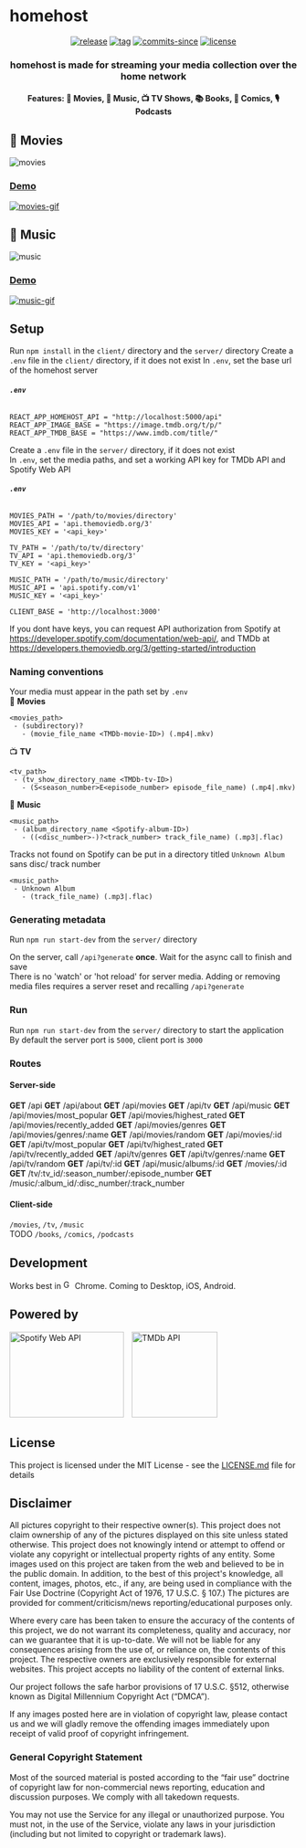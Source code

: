# homehost

<p align="center">
  <a href="https://github.com/ridhwaans/homehost/releases/"><img src="https://img.shields.io/github/release/ridhwaans/homehost.svg" alt="release"></a>
  <a href="https://github.com/ridhwaans/homehost/tags/"><img src="https://img.shields.io/github/tag/ridhwaans/homehost.svg" alt="tag"></a>
  <a href="https://github.com/ridhwaans/homehost/commit/"><img src="https://img.shields.io/github/commits-since/ridhwaans/homehost/client-v1.1.0.svg" alt="commits-since"></a>
  <a href="https://github.com/ridhwaans/homehost/blob/master/LICENSE"><img src="https://img.shields.io/github/license/ridhwaans/homehost.svg" alt="license"></a>
</p>

<h3 align="center"> homehost is made for streaming your media collection over the home network </h3>
<h4 align="center"> Features: 🎥 Movies, 🎵 Music, 📺 TV Shows, 📚 Books, 📒 Comics, 🎙️ Podcasts </h4>

## 🎥 Movies
![movies](media/v1-movies-1.PNG)
### [Demo](https://homehost-demo.herokuapp.com/movies)
[![movies-gif](media/v1-movies-demo-1.gif)](https://homehost-demo.herokuapp.com/movies)
## 🎵 Music
![music](media/v1-music-1.PNG)
### [Demo](https://homehost-demo.herokuapp.com/music)
[![music-gif](media/v1-music-demo-1.gif)](https://homehost-demo.herokuapp.com/music)

## Setup

Run `npm install` in the `client/` directory and the `server/` directory
Create a `.env` file in the `client/` directory, if it does not exist
In `.env`, set the base url of the homehost server 
###### **`.env`**
```env
REACT_APP_HOMEHOST_API = "http://localhost:5000/api"
REACT_APP_IMAGE_BASE = "https://image.tmdb.org/t/p/"
REACT_APP_TMDB_BASE = "https://www.imdb.com/title/"
```  
Create a `.env` file in the `server/` directory, if it does not exist  
In `.env`, set the media paths, and set a working API key for TMDb API and Spotify Web API  
###### **`.env`**
```env
MOVIES_PATH = '/path/to/movies/directory'
MOVIES_API = 'api.themoviedb.org/3'
MOVIES_KEY = '<api_key>'

TV_PATH = '/path/to/tv/directory'
TV_API = 'api.themoviedb.org/3'
TV_KEY = '<api_key>'

MUSIC_PATH = '/path/to/music/directory'
MUSIC_API = 'api.spotify.com/v1'
MUSIC_KEY = '<api_key>'

CLIENT_BASE = 'http://localhost:3000'
```
If you dont have keys, you can request API authorization from Spotify at https://developer.spotify.com/documentation/web-api/, and TMDb at https://developers.themoviedb.org/3/getting-started/introduction  

### Naming conventions

Your media must appear in the path set by `.env`  
🎥 **Movies**  
```
<movies_path>  
 - (subdirectory)?  
   - (movie_file_name <TMDb-movie-ID>) (.mp4|.mkv)  
```
📺 **TV**  
```
<tv_path>  
 - (tv_show_directory_name <TMDb-tv-ID>)  
   - (S<season_number>E<episode_number> episode_file_name) (.mp4|.mkv)
```
🎵 **Music**  
```
<music_path>  
 - (album_directory_name <Spotify-album-ID>)  
   - ((<disc_number>-)?<track_number> track_file_name) (.mp3|.flac)  
```
Tracks not found on Spotify can be put in a directory titled `Unknown Album` sans disc/ track number
```
<music_path>  
 - Unknown Album  
   - (track_file_name) (.mp3|.flac)
```

### Generating metadata
 
Run `npm run start-dev` from the `server/` directory   
 
On the server, call `/api?generate` **once**. Wait for the async call to finish and save  
There is no 'watch' or 'hot reload' for server media. Adding or removing media files requires a server reset and recalling `/api?generate`  
<!-- `nodemon` will restart to file changes and interrupt async. Use `node server` instead for generating metadata.  
Run `ncu` in the base directory and in the `client/` directory to check for updates for `package.json`  -->

### Run

Run `npm run start-dev` from the `server/` directory to start the application  
By default the server port is `5000`, client port is `3000`  
 
### Routes

#### Server-side

**GET** /api
**GET** /api/about
**GET** /api/movies
**GET** /api/tv
**GET** /api/music
**GET** /api/movies/most_popular
**GET** /api/movies/highest_rated
**GET** /api/movies/recently_added
**GET** /api/movies/genres
**GET** /api/movies/genres/:name
**GET** /api/movies/random
**GET** /api/movies/:id
**GET** /api/tv/most_popular
**GET** /api/tv/highest_rated
**GET** /api/tv/recently_added
**GET** /api/tv/genres
**GET** /api/tv/genres/:name
**GET** /api/tv/random
**GET** /api/tv/:id
**GET** /api/music/albums/:id
**GET** /movies/:id
**GET** /tv/:tv_id/:season_number/:episode_number
**GET** /music/:album_id/:disc_number/:track_number

#### Client-side

`/movies`, `/tv`, `/music`  
TODO `/books`, `/comics`, `/podcasts`  

## Development

Works best in <img src="media/chrome.svg" width="16" height="16" title="Google Chrome"> Chrome. Coming to Desktop, iOS, Android.

## Powered by

<p><img src="media/spotify_green.svg" width="200" height="150" title="Spotify Web API">&emsp;<img src="media/tmdb_green.svg" width="150" height="150" title="TMDb API"></p>

## License

This project is licensed under the MIT License - see the [LICENSE.md](LICENSE.md) file for details

## Disclaimer

All pictures copyright to their respective owner(s). This project does not claim ownership of any of the pictures displayed on this site unless stated otherwise. This project does not knowingly intend or attempt to offend or violate any copyright or intellectual property rights of any entity. Some images used on this project are taken from the web and believed to be in the public domain. In addition, to the best of this project's knowledge, all content, images, photos, etc., if any, are being used in compliance with the Fair Use Doctrine (Copyright Act of 1976, 17 U.S.C. § 107.) The pictures are provided for comment/criticism/news reporting/educational purposes only.

Where every care has been taken to ensure the accuracy of the contents of this project, we do not warrant its completeness, quality and accuracy, nor can we guarantee that it is up-to-date. We will not be liable for any consequences arising from the use of, or reliance on, the contents of this project. The respective owners are exclusively responsible for external websites. This project accepts no liability of the content of external links.

Our project follows the safe harbor provisions of 17 U.S.C. §512, otherwise known as Digital Millennium Copyright Act (“DMCA”).

If any images posted here are in violation of copyright law, please contact us and we will gladly remove the offending images immediately upon receipt of valid proof of copyright infringement.

### General Copyright Statement  
Most of the sourced material is posted according to the “fair use” doctrine of copyright law for non-commercial news reporting, education and discussion purposes. We comply with all takedown requests.

You may not use the Service for any illegal or unauthorized purpose. You must not, in the use of the Service, violate any laws in your jurisdiction (including but not limited to copyright or trademark laws).